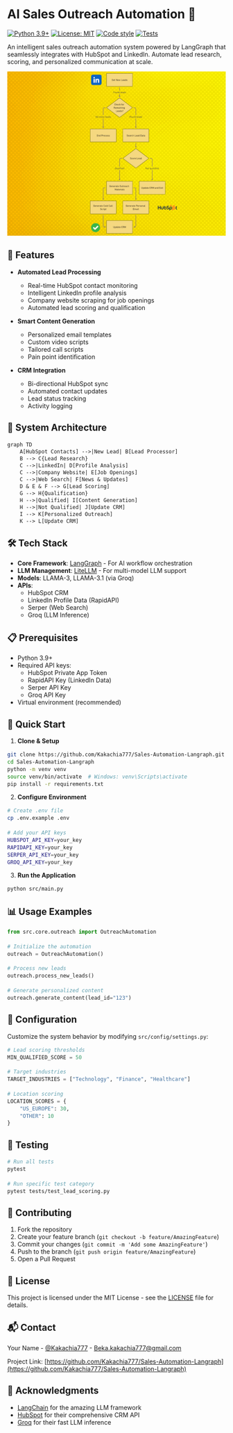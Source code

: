 # AI Sales Outreach Automation 🚀

[![Python 3.9+](https://img.shields.io/badge/python-3.9+-blue.svg)](https://www.python.org/downloads/)
[![License: MIT](https://img.shields.io/badge/License-MIT-yellow.svg)](https://opensource.org/licenses/MIT)
[![Code style](https://img.shields.io/badge/code%20style-black-000000.svg)](https://github.com/psf/black)
[![Tests](https://img.shields.io/badge/tests-passing-brightgreen.svg)]()

An intelligent sales outreach automation system powered by LangGraph that seamlessly integrates with HubSpot and LinkedIn. Automate lead research, scoring, and personalized communication at scale.

![Hubspot](Hubspot.png)

## 🌟 Features

- **Automated Lead Processing**
  - Real-time HubSpot contact monitoring
  - Intelligent LinkedIn profile analysis
  - Company website scraping for job openings
  - Automated lead scoring and qualification

- **Smart Content Generation**
  - Personalized email templates
  - Custom video scripts
  - Tailored call scripts
  - Pain point identification

- **CRM Integration**
  - Bi-directional HubSpot sync
  - Automated contact updates
  - Lead status tracking
  - Activity logging

## 🔄 System Architecture

```mermaid
graph TD
    A[HubSpot Contacts] -->|New Lead| B[Lead Processor]
    B --> C{Lead Research}
    C -->|LinkedIn| D[Profile Analysis]
    C -->|Company Website| E[Job Openings]
    C -->|Web Search| F[News & Updates]
    D & E & F --> G[Lead Scoring]
    G --> H{Qualification}
    H -->|Qualified| I[Content Generation]
    H -->|Not Qualified| J[Update CRM]
    I --> K[Personalized Outreach]
    K --> L[Update CRM]
```

## 🛠️ Tech Stack

- **Core Framework**: [LangGraph](https://github.com/langchain-ai/langgraph) - For AI workflow orchestration
- **LLM Management**: [LiteLLM](https://github.com/BerriAI/litellm) - For multi-model LLM support
- **Models**: LLAMA-3, LLAMA-3.1 (via Groq)
- **APIs**: 
  - HubSpot CRM
  - LinkedIn Profile Data (RapidAPI)
  - Serper (Web Search)
  - Groq (LLM Inference)

## 📋 Prerequisites

- Python 3.9+
- Required API keys:
  - HubSpot Private App Token
  - RapidAPI Key (LinkedIn Data)
  - Serper API Key
  - Groq API Key
- Virtual environment (recommended)

## 🚀 Quick Start

1. **Clone & Setup**
```bash
git clone https://github.com/Kakachia777/Sales-Automation-Langraph.git
cd Sales-Automation-Langraph
python -m venv venv
source venv/bin/activate  # Windows: venv\Scripts\activate
pip install -r requirements.txt
```

2. **Configure Environment**
```bash
# Create .env file
cp .env.example .env

# Add your API keys
HUBSPOT_API_KEY=your_key
RAPIDAPI_KEY=your_key
SERPER_API_KEY=your_key
GROQ_API_KEY=your_key
```

3. **Run the Application**
```bash
python src/main.py
```

## 📊 Usage Examples

```python
from src.core.outreach import OutreachAutomation

# Initialize the automation
outreach = OutreachAutomation()

# Process new leads
outreach.process_new_leads()

# Generate personalized content
outreach.generate_content(lead_id="123")
```

## 🔧 Configuration

Customize the system behavior by modifying `src/config/settings.py`:

```python
# Lead scoring thresholds
MIN_QUALIFIED_SCORE = 50

# Target industries
TARGET_INDUSTRIES = ["Technology", "Finance", "Healthcare"]

# Location scoring
LOCATION_SCORES = {
    "US_EUROPE": 30,
    "OTHER": 10
}
```

## 📝 Testing

```bash
# Run all tests
pytest

# Run specific test category
pytest tests/test_lead_scoring.py
```

## 🤝 Contributing

1. Fork the repository
2. Create your feature branch (`git checkout -b feature/AmazingFeature`)
3. Commit your changes (`git commit -m 'Add some AmazingFeature'`)
4. Push to the branch (`git push origin feature/AmazingFeature`)
5. Open a Pull Request

## 📄 License

This project is licensed under the MIT License - see the [LICENSE](LICENSE) file for details.

## 📬 Contact

Your Name - [@Kakachia777](https://twitter.com/kakachia777) - Beka.kakachia777@gmail.com

Project Link: [https://github.com/Kakachia777/Sales-Automation-Langraph](https://github.com/Kakachia777/Sales-Automation-Langraph)

## 🙏 Acknowledgments

- [LangChain](https://github.com/langchain-ai/langchain) for the amazing LLM framework
- [HubSpot](https://www.hubspot.com/) for their comprehensive CRM API
- [Groq](https://groq.com/) for their fast LLM inference

